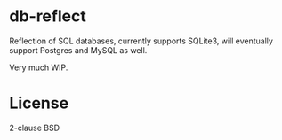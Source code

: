 # db-reflect

Reflection of SQL databases, currently supports SQLite3, will eventually support
Postgres and MySQL as well.

Very much WIP.

# License

2-clause BSD
